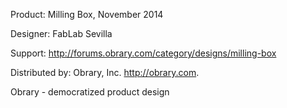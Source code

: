 Product: Milling Box, November 2014

Designer: FabLab Sevilla

Support:  http://forums.obrary.com/category/designs/milling-box

Distributed by:  Obrary, Inc.  http://obrary.com.

Obrary - democratized product design
